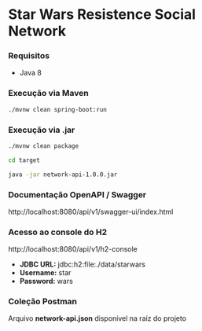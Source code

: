 # Star Wars Resistence Social Network

### Requisitos

- Java 8

### Execução via Maven

```sh
./mvnw clean spring-boot:run
```

### Execução via .jar

```sh
./mvnw clean package

cd target

java -jar network-api-1.0.0.jar
```

### Documentação OpenAPI / Swagger

http://localhost:8080/api/v1/swagger-ui/index.html

### Acesso ao console do H2

http://localhost:8080/api/v1/h2-console

- **JDBC URL:** jdbc:h2:file:./data/starwars
- **Username:** star
- **Password:** wars

### Coleção Postman

Arquivo **network-api.json** disponível na raíz do projeto

